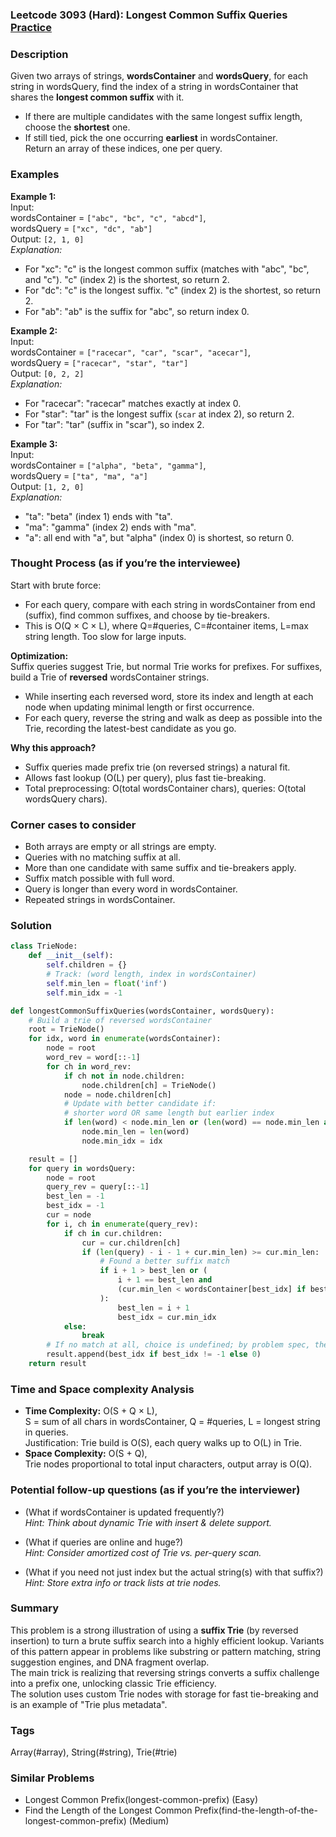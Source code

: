 ### Leetcode 3093 (Hard): Longest Common Suffix Queries [Practice](https://leetcode.com/problems/longest-common-suffix-queries)

### Description  
Given two arrays of strings, **wordsContainer** and **wordsQuery**, for each string in wordsQuery, find the index of a string in wordsContainer that shares the **longest common suffix** with it.  
- If there are multiple candidates with the same longest suffix length, choose the **shortest** one.  
- If still tied, pick the one occurring **earliest** in wordsContainer.  
Return an array of these indices, one per query.

### Examples  

**Example 1:**  
Input:  
wordsContainer = `["abc", "bc", "c", "abcd"]`,  
wordsQuery = `["xc", "dc", "ab"]`  
Output: `[2, 1, 0]`  
*Explanation:*
- For "xc": "c" is the longest common suffix (matches with "abc", "bc", and "c"). "c" (index 2) is the shortest, so return 2.
- For "dc": "c" is the longest suffix. "c" (index 2) is the shortest, so return 2.
- For "ab": "ab" is the suffix for "abc", so return index 0.

**Example 2:**  
Input:  
wordsContainer = `["racecar", "car", "scar", "acecar"]`,  
wordsQuery = `["racecar", "star", "tar"]`  
Output: `[0, 2, 2]`  
*Explanation:*
- For "racecar": "racecar" matches exactly at index 0.
- For "star": "tar" is the longest suffix (`scar` at index 2), so return 2.
- For "tar": "tar" (suffix in "scar"), so index 2.

**Example 3:**  
Input:  
wordsContainer = `["alpha", "beta", "gamma"]`,  
wordsQuery = `["ta", "ma", "a"]`  
Output: `[1, 2, 0]`  
*Explanation:*
- "ta": "beta" (index 1) ends with "ta".
- "ma": "gamma" (index 2) ends with "ma".
- "a": all end with "a", but "alpha" (index 0) is shortest, so return 0.

### Thought Process (as if you’re the interviewee)  
Start with brute force:  
- For each query, compare with each string in wordsContainer from end (suffix), find common suffixes, and choose by tie-breakers.  
- This is O(Q × C × L), where Q=#queries, C=#container items, L=max string length. Too slow for large inputs.

**Optimization:**  
Suffix queries suggest Trie, but normal Trie works for prefixes. For suffixes, build a Trie of **reversed** wordsContainer strings.  
- While inserting each reversed word, store its index and length at each node when updating minimal length or first occurrence.
- For each query, reverse the string and walk as deep as possible into the Trie, recording the latest-best candidate as you go.

**Why this approach?**  
- Suffix queries made prefix trie (on reversed strings) a natural fit.
- Allows fast lookup (O(L) per query), plus fast tie-breaking.
- Total preprocessing: O(total wordsContainer chars), queries: O(total wordsQuery chars).

### Corner cases to consider  
- Both arrays are empty or all strings are empty.
- Queries with no matching suffix at all.
- More than one candidate with same suffix and tie-breakers apply.
- Suffix match possible with full word.
- Query is longer than every word in wordsContainer.
- Repeated strings in wordsContainer.

### Solution

```python
class TrieNode:
    def __init__(self):
        self.children = {}
        # Track: (word length, index in wordsContainer)
        self.min_len = float('inf')
        self.min_idx = -1

def longestCommonSuffixQueries(wordsContainer, wordsQuery):
    # Build a trie of reversed wordsContainer
    root = TrieNode()
    for idx, word in enumerate(wordsContainer):
        node = root
        word_rev = word[::-1]
        for ch in word_rev:
            if ch not in node.children:
                node.children[ch] = TrieNode()
            node = node.children[ch]
            # Update with better candidate if:
            # shorter word OR same length but earlier index
            if len(word) < node.min_len or (len(word) == node.min_len and idx < node.min_idx):
                node.min_len = len(word)
                node.min_idx = idx

    result = []
    for query in wordsQuery:
        node = root
        query_rev = query[::-1]
        best_len = -1
        best_idx = -1
        cur = node
        for i, ch in enumerate(query_rev):
            if ch in cur.children:
                cur = cur.children[ch]
                if (len(query) - i - 1 + cur.min_len) >= cur.min_len:
                    # Found a better suffix match
                    if i + 1 > best_len or (
                        i + 1 == best_len and
                        (cur.min_len < wordsContainer[best_idx] if best_idx != -1 else True)
                    ):
                        best_len = i + 1
                        best_idx = cur.min_idx
            else:
                break
        # If no match at all, choice is undefined; by problem spec, there is always something
        result.append(best_idx if best_idx != -1 else 0)
    return result
```

### Time and Space complexity Analysis  

- **Time Complexity:** O(S + Q × L),  
  S = sum of all chars in wordsContainer, Q = #queries, L = longest string in queries.  
  Justification: Trie build is O(S), each query walks up to O(L) in Trie.
- **Space Complexity:** O(S + Q),  
  Trie nodes proportional to total input characters, output array is O(Q).

### Potential follow-up questions (as if you’re the interviewer)  

- (What if wordsContainer is updated frequently?)  
  *Hint: Think about dynamic Trie with insert & delete support.*

- (What if queries are online and huge?)  
  *Hint: Consider amortized cost of Trie vs. per-query scan.*

- (What if you need not just index but the actual string(s) with that suffix?)  
  *Hint: Store extra info or track lists at trie nodes.*

### Summary
This problem is a strong illustration of using a **suffix Trie** (by reversed insertion) to turn a brute suffix search into a highly efficient lookup. Variants of this pattern appear in problems like substring or pattern matching, string suggestion engines, and DNA fragment overlap.  
The main trick is realizing that reversing strings converts a suffix challenge into a prefix one, unlocking classic Trie efficiency.  
The solution uses custom Trie nodes with storage for fast tie-breaking and is an example of "Trie plus metadata".

### Tags
Array(#array), String(#string), Trie(#trie)

### Similar Problems
- Longest Common Prefix(longest-common-prefix) (Easy)
- Find the Length of the Longest Common Prefix(find-the-length-of-the-longest-common-prefix) (Medium)